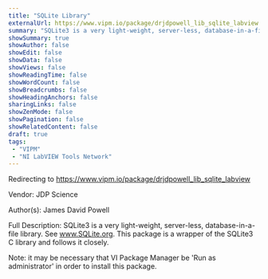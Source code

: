 ```yaml
---
title: "SQLite Library"
externalUrl: https://www.vipm.io/package/drjdpowell_lib_sqlite_labview
summary: "SQLite3 is a very light-weight, server-less, database-in-a-file library."
showSummary: true
showAuthor: false
showEdit: false
showData: false
showViews: false
showReadingTime: false
showWordCount: false
showBreadcrumbs: false
showHeadingAnchors: false
sharingLinks: false
showZenMode: false
showPagination: false
showRelatedContent: false
draft: true
tags:
 - "VIPM"
 - "NI LabVIEW Tools Network"
---
```


Redirecting to https://www.vipm.io/package/drjdpowell_lib_sqlite_labview

Vendor: JDP Science

Author(s): James David Powell
 
Full Description:
SQLite3 is a very light-weight, server-less, database-in-a-file library. See www.SQLite.org. This package is a wrapper of the SQLite3 C library and follows it closely.

Note: it may be necessary that VI Package Manager be 'Run as administrator' in order to install this package.